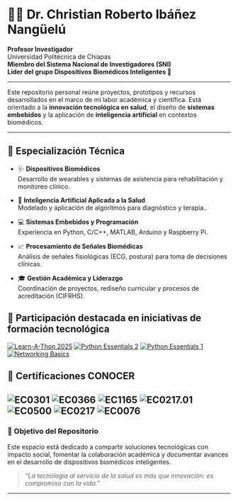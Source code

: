 # 👨‍🔬 Dr. Christian Roberto Ibáñez Nangüelú

**Profesor Investigador**  
Universidad Politécnica de Chiapas  
**Miembro del Sistema Nacional de Investigadores (SNI)**  
**Líder del grupo Dispositivos Biomédicos Inteligentes 🧠**

---

Este repositorio personal reúne proyectos, prototipos y recursos desarrollados en el marco de mi labor académica y científica. Está orientado a la **innovación tecnológica en salud**, el diseño de **sistemas embebidos** y la aplicación de **inteligencia artificial** en contextos biomédicos.

---

## 🧠 Especialización Técnica

- 🩺 **Dispositivos Biomédicos**  
  Desarrollo de wearables y sistemas de asistencia para rehabilitación y monitoreo clínico.

- 🤖 **Inteligencia Artificial Aplicada a la Salud**  
  Modelado y aplicación de algoritmos para diagnóstico y terapia..

- 💻 **Sistemas Embebidos y Programación**  
  Experiencia en Python, C/C++, MATLAB, Arduino y Raspberry Pi.

- 📈 **Procesamiento de Señales Biomédicas**  
  Análisis de señales fisiológicas (ECG, postura) para toma de decisiones clínicas.

- 🎓 **Gestión Académica y Liderazgo**  
  Coordinación de proyectos, rediseño curricular y procesos de acreditación (CIFRHS).

## 🧠 Participación destacada en iniciativas de formación tecnológica
[![Learn-A-Thon 2025](https://img.shields.io/badge/Cisco%20Networking%20Academy-Learn--A--Thon%202025-blue?logo=cisco)](https://www.credly.com/earner/earned/badge/f63e5605-4672-4045-b605-4d4853dae52d)
[![Python Essentials 2](https://img.shields.io/badge/Cisco%20Networking%20Academy-Python%20Essentials%202-blue?logo=cisco)](https://www.credly.com/earner/earned/badge/87d19768-2fe3-4a4f-b62c-ddbdd4c5d0e2)
[![Python Essentials 1](https://img.shields.io/badge/Cisco%20Networking%20Academy-Python%20Essentials%201-blue?logo=cisco)](https://www.credly.com/earner/earned/badge/81bba79b-7547-484d-bacc-506fade7ba9a)
[![Networking Basics](https://img.shields.io/badge/Cisco%20Networking%20Academy-Python%20Essentials%201-blue?logo=cisco)](https://img.shields.io/badge/Cisco%20Networking%20Academy-Networking%20Basics-blue?style=flat&logo=cisco&logoColor=white)

## 🧷 Certificaciones CONOCER
![EC0301](https://img.shields.io/badge/EC0301-Diseño%20de%20cursos%20presenciales-A30000?style=flat&logo=govdotmex&logoColor=white)
![EC0366](https://img.shields.io/badge/EC0366-Cursos%20en%20línea-A30000?style=flat&logo=govdotmex&logoColor=white)
![EC1165](https://img.shields.io/badge/EC1165-Tutoría%20en%20educación%20superior-A30000?style=flat&logo=govdotmex&logoColor=white)
![EC0217.01](https://img.shields.io/badge/EC0217.01-Impartición%20presencial%20grupal-A30000?style=flat&logo=govdotmex&logoColor=white)
![EC0500](https://img.shields.io/badge/EC0500-Legalidad%20y%20anticorrupción-A30000?style=flat&logo=govdotmex&logoColor=white)
![EC0217](https://img.shields.io/badge/EC0217-Impartición%20presencial%20grupal-A30000?style=flat&logo=govdotmex&logoColor=white)
![EC0076](https://img.shields.io/badge/EC0076-Evaluación%20por%20competencias-A30000?style=flat&logo=govdotmex&logoColor=white)
---

### 🚀 Objetivo del Repositorio

Este espacio está dedicado a compartir soluciones tecnológicas con impacto social, fomentar la colaboración académica y documentar avances en el desarrollo de dispositivos biomédicos inteligentes.

> _“La tecnología al servicio de la salud es más que innovación: es compromiso con la vida.”_

---
